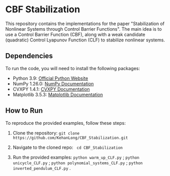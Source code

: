 # CBF Stabilization

This repository contains the implementations for the paper "Stabilization of Nonlinear Systems through Control Barrier Functions". The main idea is to use a Control Barrier Function (CBF), along with a weak candidate (quadratic) Control Lyapunov Function (CLF) to stabilize nonlinear systems.


## Dependencies

To run the code, you will need to install the following packages:

- Python 3.9: [Official Python Website](https://www.python.org/downloads/release/python-390/)
- NumPy 1.26.0: [NumPy Documentation](https://numpy.org/doc/stable/)
- CVXPY 1.4.1: [CVXPY Documentation](https://www.cvxpy.org/index.html)
- Matplotlib 3.5.3: [Matplotlib Documentation](https://matplotlib.org/stable/index.html)

## How to Run

To reproduce the provided examples, follow these steps:

1. Clone the repository:
```git clone https://github.com/KehanLong/CBF_Stabilization.git```

2. Navigate to the cloned repo:
``` cd CBF_Stabilization```

3. Run the provided examples:
```python warm_up_CLF.py``` ; ```python unicycle_CLF.py``` ; ```python polynomial_systems_CLF.py``` ; ```python inverted_pendulum_CLF.py``` .

 
